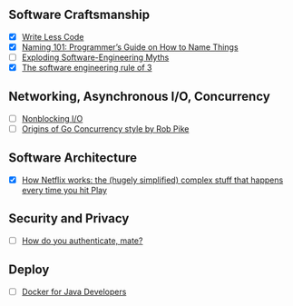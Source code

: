 ## Software Craftsmanship
- [x] [Write Less Code](https://tinyurl.com/7pwa5on)
- [x] [Naming 101: Programmer’s Guide on How to Name Things](https://tinyurl.com/ycwtk226)
- [ ] [Exploding Software-Engineering Myths](https://tinyurl.com/y7xwuvr8)
- [x] [The software engineering rule of 3](https://erikbern.com/2017/08/29/the-software-engineering-rule-of-3.html)

## Networking, Asynchronous I/O, Concurrency
- [ ] [Nonblocking I/O](https://tinyurl.com/ybpc3jwy)
- [ ] [Origins of Go Concurrency style by Rob Pike](https://tinyurl.com/y9xjfvhc)

## Software Architecture
- [x] [How Netflix works: the (hugely simplified) complex stuff that happens every time you hit Play](https://tinyurl.com/ycdezqqq)

## Security and Privacy
- [ ] [How do you authenticate, mate?](https://tinyurl.com/ycaagwcb)

## Deploy
- [ ] [Docker for Java Developers](https://github.com/docker/labs/tree/master/developer-tools/java/) 
